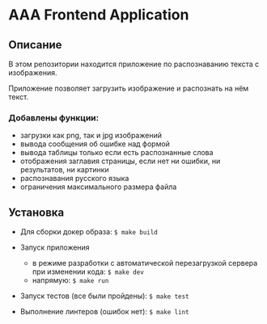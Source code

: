 # AAA Frontend Application

## Описание

В этом репозитории находится приложение по распознаванию текста с изображения.

Приложение позволяет загрузить изображение и распознать на нём текст.

### Добавлены функции:

- загрузки как png, так и jpg изображений
- вывода сообщения об ошибке над формой
- вывода таблицы только если есть распознанные слова
- отображения заглавия страницы, если нет ни ошибки, ни результатов, ни картинки
- распознавания русского языка
- ограничения максимального размера файла

## Установка

- Для сборки докер образа:
`$ make build`

- Запуск приложения
  - в режиме разработки с автоматической перезагрузкой сервера при изменении кода:
`$ make dev`
  - напрямую:
`$ make run`

- Запуск тестов (все были пройдены):
`$ make test`

- Выполнение линтеров (ошибок нет):
`$ make lint`
